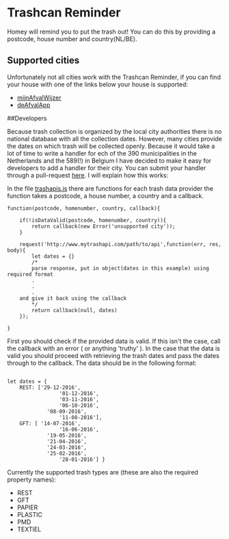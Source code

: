 # Trashcan Reminder
Homey will remind you to put the trash out! You can do this by providing a postcode, house number and country(NL/BE).

## Supported cities
Unfortunately not all cities work with the Trashcan Reminder, if you can find your house with one of the links below your house is supported:

- [mijnAfvalWijzer](http://www.mijnafvalwijzer.nl)
- [deAfvalApp](http://www.deafvalapp.nl/calendar/kalender_start.jsp)

##Developers

Because trash collection is organized by the local city authorities there is no national database with all the
collection dates. However, many cities provide the dates on which trash will be collected openly. Because it would take a lot of time to write a handler for ech of the 390 municipalities in the Netherlands and the 589(!) in Belgium I have decided to make it easy for developers to add a handler for their city. You can submit your handler through a pull-request [here](https://github.com/apstemmer/com.athom.trashchecker). I will explain how this works:

In the file [trashapis.js](https://github.com/apstemmer/com.athom.trashchecker/blob/full/trashapis.js) there are functions for each trash data provider the function takes a postcode, a house number, a country and a callback.

```
function(postcode, homenumber, country, callback){

	if(!isDataValid(postcode, homenumber, country)){
		return callback(new Error('unsupported city'));
	}

	request('http://www.mytrashapi.com/path/to/api',function(err, res, body){
		let dates = {}
		/*
		parse response, put in object(dates in this example) using required format
        .
        .
        .
    and give it back using the callback
		*/
		return callback(null, dates)
	});

}

```

First you should check if the provided data is valid. If this isn't the case, call the callback with an error ( or anything 'truthy' ). In the case that the data is valid you should proceed with retrieving the trash dates and pass the dates through to the callback. The data should be in the following format:
<pre><code>
let dates = {
	REST: ['29-12-2016',
				 '01-12-2016',
				 '03-11-2016',
				 '06-10-2016',
		     '08-09-2016',
				 '11-08-2016'],
	GFT: [ '14-07-2016',
				 '16-06-2016',
		     '19-05-2016',
		     '21-04-2016',
		     '24-03-2016',
		     '25-02-2016',
				 '28-01-2016'] }
</code></pre>

Currently the supported trash types are (these are also the required property names):

- REST
- GFT
- PAPIER
- PLASTIC
- PMD
- TEXTIEL
